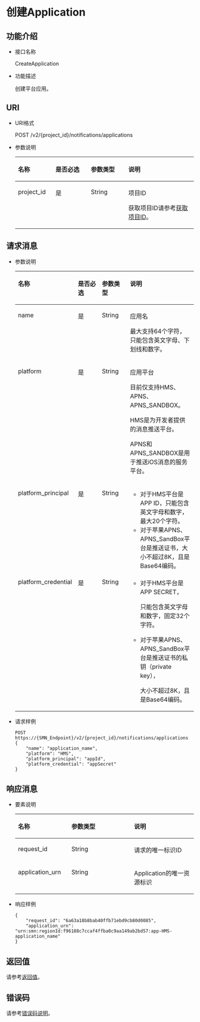 # 创建Application<a name="smn_api_57001"></a>

## 功能介绍<a name="zh-cn_topic_0118694335_section8024025"></a>

-   接口名称

    CreateApplication

-   功能描述

    创建平台应用。


## URI<a name="zh-cn_topic_0118694335_section5107365"></a>

-   URI格式

    POST /v2/\{project\_id\}/notifications/applications

-   参数说明

    <a name="zh-cn_topic_0118694335_table29857724"></a>
    <table><thead align="left"><tr id="zh-cn_topic_0118694335_row54175106"><th class="cellrowborder" valign="top" width="20.990000000000002%" id="mcps1.1.5.1.1"><p id="zh-cn_topic_0118694335_p26107438"><a name="zh-cn_topic_0118694335_p26107438"></a><a name="zh-cn_topic_0118694335_p26107438"></a>名称</p>
    </th>
    <th class="cellrowborder" valign="top" width="19.75%" id="mcps1.1.5.1.2"><p id="zh-cn_topic_0118694335_p34327759"><a name="zh-cn_topic_0118694335_p34327759"></a><a name="zh-cn_topic_0118694335_p34327759"></a>是否必选</p>
    </th>
    <th class="cellrowborder" valign="top" width="20.990000000000002%" id="mcps1.1.5.1.3"><p id="zh-cn_topic_0118694335_p29085133"><a name="zh-cn_topic_0118694335_p29085133"></a><a name="zh-cn_topic_0118694335_p29085133"></a>参数类型</p>
    </th>
    <th class="cellrowborder" valign="top" width="38.269999999999996%" id="mcps1.1.5.1.4"><p id="zh-cn_topic_0118694335_p7085583"><a name="zh-cn_topic_0118694335_p7085583"></a><a name="zh-cn_topic_0118694335_p7085583"></a>说明</p>
    </th>
    </tr>
    </thead>
    <tbody><tr id="zh-cn_topic_0118694335_row49181313"><td class="cellrowborder" valign="top" width="20.990000000000002%" headers="mcps1.1.5.1.1 "><p id="zh-cn_topic_0118694335_p24263425"><a name="zh-cn_topic_0118694335_p24263425"></a><a name="zh-cn_topic_0118694335_p24263425"></a>project_id</p>
    </td>
    <td class="cellrowborder" valign="top" width="19.75%" headers="mcps1.1.5.1.2 "><p id="zh-cn_topic_0118694335_p19180389"><a name="zh-cn_topic_0118694335_p19180389"></a><a name="zh-cn_topic_0118694335_p19180389"></a>是</p>
    </td>
    <td class="cellrowborder" valign="top" width="20.990000000000002%" headers="mcps1.1.5.1.3 "><p id="zh-cn_topic_0118694335_p10107670"><a name="zh-cn_topic_0118694335_p10107670"></a><a name="zh-cn_topic_0118694335_p10107670"></a>String</p>
    </td>
    <td class="cellrowborder" valign="top" width="38.269999999999996%" headers="mcps1.1.5.1.4 "><p id="zh-cn_topic_0118694335_p13414907"><a name="zh-cn_topic_0118694335_p13414907"></a><a name="zh-cn_topic_0118694335_p13414907"></a>项目ID</p>
    <p id="zh-cn_topic_0118694335_p53625300"><a name="zh-cn_topic_0118694335_p53625300"></a><a name="zh-cn_topic_0118694335_p53625300"></a>获取项目ID请参考<a href="获取项目ID.md">获取项目ID</a>。</p>
    </td>
    </tr>
    </tbody>
    </table>


## 请求消息<a name="zh-cn_topic_0118694335_section45966287"></a>

-   参数说明

    <a name="zh-cn_topic_0118694335_table20182332"></a>
    <table><thead align="left"><tr id="zh-cn_topic_0118694335_row17966662"><th class="cellrowborder" valign="top" width="24.997500249975%" id="mcps1.1.5.1.1"><p id="zh-cn_topic_0118694335_p46013516"><a name="zh-cn_topic_0118694335_p46013516"></a><a name="zh-cn_topic_0118694335_p46013516"></a>名称</p>
    </th>
    <th class="cellrowborder" valign="top" width="17.648235176482352%" id="mcps1.1.5.1.2"><p id="zh-cn_topic_0118694335_p36107286"><a name="zh-cn_topic_0118694335_p36107286"></a><a name="zh-cn_topic_0118694335_p36107286"></a>是否必选</p>
    </th>
    <th class="cellrowborder" valign="top" width="17.648235176482352%" id="mcps1.1.5.1.3"><p id="zh-cn_topic_0118694335_p39009036"><a name="zh-cn_topic_0118694335_p39009036"></a><a name="zh-cn_topic_0118694335_p39009036"></a>参数类型</p>
    </th>
    <th class="cellrowborder" valign="top" width="39.70602939706029%" id="mcps1.1.5.1.4"><p id="zh-cn_topic_0118694335_p5615384"><a name="zh-cn_topic_0118694335_p5615384"></a><a name="zh-cn_topic_0118694335_p5615384"></a>说明</p>
    </th>
    </tr>
    </thead>
    <tbody><tr id="zh-cn_topic_0118694335_row66877579"><td class="cellrowborder" valign="top" width="24.997500249975%" headers="mcps1.1.5.1.1 "><p id="zh-cn_topic_0118694335_p48374852"><a name="zh-cn_topic_0118694335_p48374852"></a><a name="zh-cn_topic_0118694335_p48374852"></a>name</p>
    </td>
    <td class="cellrowborder" valign="top" width="17.648235176482352%" headers="mcps1.1.5.1.2 "><p id="zh-cn_topic_0118694335_p26048945"><a name="zh-cn_topic_0118694335_p26048945"></a><a name="zh-cn_topic_0118694335_p26048945"></a>是</p>
    </td>
    <td class="cellrowborder" valign="top" width="17.648235176482352%" headers="mcps1.1.5.1.3 "><p id="zh-cn_topic_0118694335_p29589819"><a name="zh-cn_topic_0118694335_p29589819"></a><a name="zh-cn_topic_0118694335_p29589819"></a>String</p>
    </td>
    <td class="cellrowborder" valign="top" width="39.70602939706029%" headers="mcps1.1.5.1.4 "><p id="zh-cn_topic_0118694335_p47965129"><a name="zh-cn_topic_0118694335_p47965129"></a><a name="zh-cn_topic_0118694335_p47965129"></a>应用名</p>
    <p id="p2517164045715"><a name="p2517164045715"></a><a name="p2517164045715"></a>最大支持64个字符，只能包含英文字母、下划线和数字。</p>
    </td>
    </tr>
    <tr id="zh-cn_topic_0118694335_row2861285"><td class="cellrowborder" valign="top" width="24.997500249975%" headers="mcps1.1.5.1.1 "><p id="zh-cn_topic_0118694335_p30437550"><a name="zh-cn_topic_0118694335_p30437550"></a><a name="zh-cn_topic_0118694335_p30437550"></a>platform</p>
    </td>
    <td class="cellrowborder" valign="top" width="17.648235176482352%" headers="mcps1.1.5.1.2 "><p id="zh-cn_topic_0118694335_p49522455"><a name="zh-cn_topic_0118694335_p49522455"></a><a name="zh-cn_topic_0118694335_p49522455"></a>是</p>
    </td>
    <td class="cellrowborder" valign="top" width="17.648235176482352%" headers="mcps1.1.5.1.3 "><p id="zh-cn_topic_0118694335_p51895880"><a name="zh-cn_topic_0118694335_p51895880"></a><a name="zh-cn_topic_0118694335_p51895880"></a>String</p>
    </td>
    <td class="cellrowborder" valign="top" width="39.70602939706029%" headers="mcps1.1.5.1.4 "><p id="zh-cn_topic_0118694335_p42816746"><a name="zh-cn_topic_0118694335_p42816746"></a><a name="zh-cn_topic_0118694335_p42816746"></a>应用平台</p>
    <p id="p52368466574"><a name="p52368466574"></a><a name="p52368466574"></a>目前仅支持HMS、APNS、APNS_SANDBOX。</p>
    <p id="p13766536143619"><a name="p13766536143619"></a><a name="p13766536143619"></a>HMS是为开发者提供的消息推送平台。</p>
    <p id="p15471145103612"><a name="p15471145103612"></a><a name="p15471145103612"></a>APNS和APNS_SANDBOX是用于推送iOS消息的服务平台。</p>
    </td>
    </tr>
    <tr id="zh-cn_topic_0118694335_row7786314"><td class="cellrowborder" valign="top" width="24.997500249975%" headers="mcps1.1.5.1.1 "><p id="zh-cn_topic_0118694335_p26711708"><a name="zh-cn_topic_0118694335_p26711708"></a><a name="zh-cn_topic_0118694335_p26711708"></a>platform_principal</p>
    </td>
    <td class="cellrowborder" valign="top" width="17.648235176482352%" headers="mcps1.1.5.1.2 "><p id="zh-cn_topic_0118694335_p16164763"><a name="zh-cn_topic_0118694335_p16164763"></a><a name="zh-cn_topic_0118694335_p16164763"></a>是</p>
    </td>
    <td class="cellrowborder" valign="top" width="17.648235176482352%" headers="mcps1.1.5.1.3 "><p id="zh-cn_topic_0118694335_p34277422"><a name="zh-cn_topic_0118694335_p34277422"></a><a name="zh-cn_topic_0118694335_p34277422"></a>String</p>
    </td>
    <td class="cellrowborder" valign="top" width="39.70602939706029%" headers="mcps1.1.5.1.4 "><a name="ul11518185512190"></a><a name="ul11518185512190"></a><ul id="ul11518185512190"><li>对于HMS平台是APP ID，只能包含英文字母和数字，最大20个字符。</li><li>对于苹果APNS、APNS_SandBox平台是推送证书，大小不超过8K，且是Base64编码。</li></ul>
    </td>
    </tr>
    <tr id="zh-cn_topic_0118694335_row44188613"><td class="cellrowborder" valign="top" width="24.997500249975%" headers="mcps1.1.5.1.1 "><p id="zh-cn_topic_0118694335_p22507915"><a name="zh-cn_topic_0118694335_p22507915"></a><a name="zh-cn_topic_0118694335_p22507915"></a>platform_credential</p>
    </td>
    <td class="cellrowborder" valign="top" width="17.648235176482352%" headers="mcps1.1.5.1.2 "><p id="zh-cn_topic_0118694335_p11201833"><a name="zh-cn_topic_0118694335_p11201833"></a><a name="zh-cn_topic_0118694335_p11201833"></a>是</p>
    </td>
    <td class="cellrowborder" valign="top" width="17.648235176482352%" headers="mcps1.1.5.1.3 "><p id="zh-cn_topic_0118694335_p34933320"><a name="zh-cn_topic_0118694335_p34933320"></a><a name="zh-cn_topic_0118694335_p34933320"></a>String</p>
    </td>
    <td class="cellrowborder" valign="top" width="39.70602939706029%" headers="mcps1.1.5.1.4 "><a name="ul1026444616231"></a><a name="ul1026444616231"></a><ul id="ul1026444616231"><li>对于HMS平台是APP SECRET，<p id="p1295075013583"><a name="p1295075013583"></a><a name="p1295075013583"></a>只能包含英文字母和数字，固定32个字符。</p>
    </li><li>对于苹果APNS、APNS_SandBox平台是推送证书的私钥（private key），<p id="p112782583583"><a name="p112782583583"></a><a name="p112782583583"></a>大小不超过8K，且是Base64编码。</p>
    </li></ul>
    </td>
    </tr>
    </tbody>
    </table>

-   请求样例

    ```
    POST https://{SMN_Endpoint}/v2/{project_id}/notifications/applications 
    {
        "name": "application_name", 
        "platform": "HMS", 
        "platform_principal": "appId", 
        "platform_credential": "appSecret"
    }
    ```


## 响应消息<a name="zh-cn_topic_0118694335_section11043400"></a>

-   要素说明

    <a name="zh-cn_topic_0118694335_table52510050"></a>
    <table><thead align="left"><tr id="zh-cn_topic_0118694335_row28870051"><th class="cellrowborder" valign="top" width="29.872987298729875%" id="mcps1.1.4.1.1"><p id="zh-cn_topic_0118694335_p56772777"><a name="zh-cn_topic_0118694335_p56772777"></a><a name="zh-cn_topic_0118694335_p56772777"></a>名称</p>
    </th>
    <th class="cellrowborder" valign="top" width="35.063506350635066%" id="mcps1.1.4.1.2"><p id="zh-cn_topic_0118694335_p35192261"><a name="zh-cn_topic_0118694335_p35192261"></a><a name="zh-cn_topic_0118694335_p35192261"></a>参数类型</p>
    </th>
    <th class="cellrowborder" valign="top" width="35.063506350635066%" id="mcps1.1.4.1.3"><p id="zh-cn_topic_0118694335_p32000860"><a name="zh-cn_topic_0118694335_p32000860"></a><a name="zh-cn_topic_0118694335_p32000860"></a>说明</p>
    </th>
    </tr>
    </thead>
    <tbody><tr id="zh-cn_topic_0118694335_row41120801"><td class="cellrowborder" valign="top" width="29.872987298729875%" headers="mcps1.1.4.1.1 "><p id="zh-cn_topic_0118694335_p42450590"><a name="zh-cn_topic_0118694335_p42450590"></a><a name="zh-cn_topic_0118694335_p42450590"></a>request_id</p>
    </td>
    <td class="cellrowborder" valign="top" width="35.063506350635066%" headers="mcps1.1.4.1.2 "><p id="zh-cn_topic_0118694335_p15945784"><a name="zh-cn_topic_0118694335_p15945784"></a><a name="zh-cn_topic_0118694335_p15945784"></a>String</p>
    </td>
    <td class="cellrowborder" valign="top" width="35.063506350635066%" headers="mcps1.1.4.1.3 "><p id="zh-cn_topic_0118694335_p16540118"><a name="zh-cn_topic_0118694335_p16540118"></a><a name="zh-cn_topic_0118694335_p16540118"></a>请求的唯一标识ID</p>
    </td>
    </tr>
    <tr id="zh-cn_topic_0118694335_row45259754"><td class="cellrowborder" valign="top" width="29.872987298729875%" headers="mcps1.1.4.1.1 "><p id="zh-cn_topic_0118694335_p42161475"><a name="zh-cn_topic_0118694335_p42161475"></a><a name="zh-cn_topic_0118694335_p42161475"></a>application_urn</p>
    </td>
    <td class="cellrowborder" valign="top" width="35.063506350635066%" headers="mcps1.1.4.1.2 "><p id="zh-cn_topic_0118694335_p59636284"><a name="zh-cn_topic_0118694335_p59636284"></a><a name="zh-cn_topic_0118694335_p59636284"></a>String</p>
    </td>
    <td class="cellrowborder" valign="top" width="35.063506350635066%" headers="mcps1.1.4.1.3 "><p id="zh-cn_topic_0118694335_p65809661"><a name="zh-cn_topic_0118694335_p65809661"></a><a name="zh-cn_topic_0118694335_p65809661"></a>Application的唯一资源标识</p>
    </td>
    </tr>
    </tbody>
    </table>

-   响应样例

    ```
    {
        "request_id": "6a63a18b8bab40ffb71ebd9cb80d0085", 
        "application_urn": "urn:smn:regionId:f96188c7ccaf4ffba0c9aa149ab2bd57:app-HMS-application_name"
    }
    ```


## 返回值<a name="section242171292113"></a>

请参考[返回值](返回值.md)。

## 错误码<a name="section73211020122511"></a>

请参考[错误码说明](错误码说明.md)。

